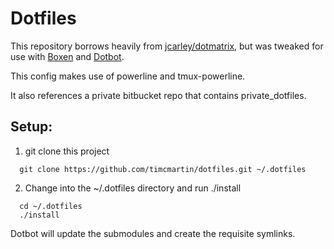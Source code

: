 # Dotfiles

This repository borrows heavily from [jcarley/dotmatrix](https://github.com/jcarley/dotmatrix),
but was tweaked for use with [Boxen](https://boxen.github.com/) and [Dotbot](https://github.com/anishathalye/dotbot).

This config makes use of powerline and tmux-powerline.

It also references a private bitbucket repo that contains private_dotfiles.

## Setup:

1. git clone this project

```
  git clone https://github.com/timcmartin/dotfiles.git ~/.dotfiles
```

2. Change into the ~/.dotfiles directory and run ./install

```
  cd ~/.dotfiles
  ./install
```

Dotbot will update the submodules and create the requisite symlinks.

